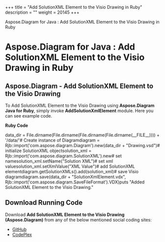 +++
title = "Add SolutionXML Element to the Visio Drawing in Ruby" 
description = "" 
weight = 20145 
+++

Aspose.Diagram for Java : Add SolutionXML Element to the Visio Drawing in Ruby  

# Aspose.Diagram for Java : Add SolutionXML Element to the Visio Drawing in Ruby


## Aspose.Diagram - Add SolutionXML Element to the Visio Drawing

To Add SolutionXML Element to the Visio Drawing using **Aspose.Diagram Java for Ruby**, simply invoke **AddSolutionXmlElement** module. Here you can see example code.

**Ruby Code**

data\_dir = File.dirname(File.dirname(File.dirname(File.dirname(\_\_FILE\_\_)))) + '/data/'# Create instance of Diagramdiagram = Rjb::import('com.aspose.diagram.Diagram').new(data\_dir + "Drawing.vsd")# initialize SolutionXML objectsolution\_xml = Rjb::import('com.aspose.diagram.SolutionXML').new# set namesolution\_xml.setName("Solution XML")# set xml valuesolution\_xml.setXmlValue("XML Value")# add SolutionXML elementdiagram.getSolutionXMLs().add(solution\_xml)# save Visio diagramdiagram.save(data\_dir + "SolutionXmlElement.vdx", Rjb::import('com.aspose.diagram.SaveFileFormat').VDX)puts "Added SolutionXML Element to the Visio Drawing."

## Download Running Code

Download **Add SolutionXML Element to the Visio Drawing (Aspose.Diagram)** from any of the below mentioned social coding sites:

*   [GitHub](https://github.com/asposediagram/Aspose.Diagram-for-Java/blob/master/Plugins/Aspose_Diagram_Java_for_Ruby/lib/asposediagramjava/SolutionXML/addsolutionxmlelement.rb)
*   [CodePlex](https://asposediagramjavaruby.codeplex.com/SourceControl/latest#lib/asposediagramjava/SolutionXML/addsolutionxmlelement.rb)

